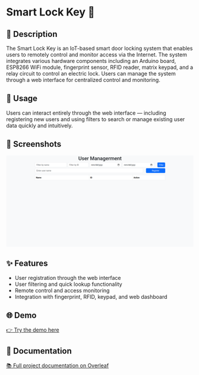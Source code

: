 # Smart Lock Key 🔐

## 📌 Description

The Smart Lock Key is an IoT-based smart door locking system that enables users to remotely control and monitor access via the Internet. The system integrates various hardware components including an Arduino board, ESP8266 WiFi module, fingerprint sensor, RFID reader, matrix keypad, and a relay circuit to control an electric lock. Users can manage the system through a web interface for centralized control and monitoring.

## 🚀 Usage

Users can interact entirely through the web interface — including registering new users and using filters to search or manage existing user data quickly and intuitively.

## 📸 Screenshots

![Main Page](screenshots/main_page.png)

## ✨ Features

- User registration through the web interface
- User filtering and quick lookup functionality
- Remote control and access monitoring
- Integration with fingerprint, RFID, keypad, and web dashboard

## 🌐 Demo

[👉 Try the demo here](https://tak1st.github.io/SmartLockKey/)

## 📄 Documentation

[📚 Full project documentation on Overleaf](https://www.overleaf.com/read/jvdyfqztfjzs#bf6e9d)
